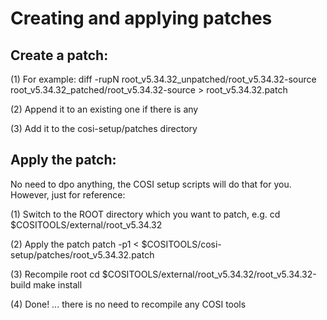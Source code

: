 # Creating and applying patches

## Create a patch:

(1)
For example:
diff -rupN root_v5.34.32_unpatched/root_v5.34.32-source root_v5.34.32_patched/root_v5.34.32-source > root_v5.34.32.patch

(2)
Append it to an existing one if there is any

(3)
Add it to the cosi-setup/patches directory


## Apply the patch:

No need to dpo anything, the COSI setup scripts will do that for you. However, just for reference:


(1) Switch to the ROOT directory which you want to patch, e.g.
cd $COSITOOLS/external/root_v5.34.32

(2) Apply the patch
patch -p1 < $COSITOOLS/cosi-setup/patches/root_v5.34.32.patch 

(3) Recompile root
cd $COSITOOLS/external/root_v5.34.32/root_v5.34.32-build
make install

(4)
Done! ... there is no need to recompile any COSI tools



